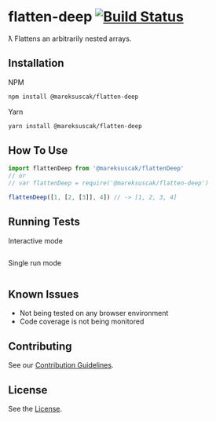 # flatten-deep [![Build Status](https://travis-ci.org/mareksuscak/flatten-deep-js.svg?branch=master)](https://travis-ci.org/mareksuscak/flatten-deep-js)

ƛ Flattens an arbitrarily nested arrays.

## Installation

NPM

```sh
npm install @mareksuscak/flatten-deep
```

Yarn

```sh
yarn install @mareksuscak/flatten-deep
```

## How To Use

```js
import flattenDeep from '@mareksuscak/flattenDeep'
// or
// var flattenDeep = require('@mareksuscak/flatten-deep')

flattenDeep([1, [2, [3]], 4]) // -> [1, 2, 3, 4]
```

## Running Tests

Interactive mode

```js

```

Single run mode

```js

```

## Known Issues

- Not being tested on any browser environment
- Code coverage is not being monitored

## Contributing

See our [Contribution Guidelines](CONTRIBUTING.md).

## License

See the [License](LICENSE.md).
